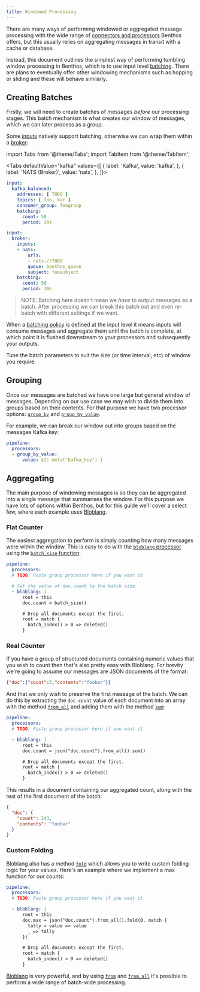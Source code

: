 ```yaml
---
title: Windowed Processing
---
```


There are many ways of performing windowed or aggregated message processing with the wide range of [connectors and processors][processors] Benthos offers, but this usually relies on aggregating messages in transit with a cache or database.

Instead, this document outlines the simplest way of performing tumbling window processing in Benthos, which is to use input level [batching][batching]. There are plans to eventually offer other windowing mechanisms such as hopping or sliding and these will behave similarly.

## Creating Batches

Firstly, we will need to create batches of messages _before_ our processing stages. This batch mechanism is what creates our window of messages, which we can later process as a group.

Some [inputs][inputs] natively support batching, otherwise we can wrap them within a [broker][input-broker]:

import Tabs from '@theme/Tabs';
import TabItem from '@theme/TabItem';

<Tabs defaultValue="kafka" values={[
  { label: 'Kafka', value: 'kafka', },
  { label: 'NATS (Broker)', value: 'nats', },
]}>
<TabItem value="kafka">

```yaml
input:
  kafka_balanced:
    addresses: [ TODO ]
    topics: [ foo, bar ]
    consumer_group: foogroup
    batching:
      count: 50
      period: 30s
```

</TabItem>
<TabItem value="nats">

```yaml
input:
  broker:
    inputs:
    - nats:
        urls:
        - nats://TODO
        queue: benthos_queue
        subject: foosubject
    batching:
      count: 50
      period: 30s
```

</TabItem>
</Tabs>

> NOTE: Batching here doesn't mean we _have_ to output messages as a batch. After processing we can break this batch out and even re-batch with different settings if we want.

When a [batching policy][batching-policy] is defined at the input level it means inputs will consume messages and aggregate them until the batch is complete, at which point it is flushed downstream to your processors and subsequently your outputs.

Tune the batch parameters to suit the size (or time interval, etc) of window you require.

## Grouping

Once our messages are batched we have one large but general window of messages. Depending on our use case we may wish to divide them into groups based on their contents. For that purpose we have two processor options: [`group_by`][group-by-proc] and [`group_by_value`][group-by-value-proc].

For example, we can break our window out into groups based on the messages Kafka key:

```yaml
pipeline:
  processors:
  - group_by_value:
      value: ${! meta("kafka_key") }
```

## Aggregating

The main purpose of windowing messages is so they can be aggregated into a single message that summarises the window. For this purpose we have lots of options within Benthos, but for this guide we'll cover a select few, where each example uses [Bloblang][bloblang].

### Flat Counter

The easiest aggregation to perform is simply counting how many messages were within the window. This is easy to do with the [`bloblang` processor][processors.bloblang] using the [`batch_size` function][bloblang.functions.batch_size]:

```yaml
pipeline:
  processors:
  # TODO: Paste group processor here if you want it.

  # Set the value of doc.count to the batch size.
  - bloblang: |
      root = this
      doc.count = batch_size()

      # Drop all documents except the first.
      root = match {
        batch_index() > 0 => deleted()
      }
```

### Real Counter

If you have a group of structured documents containing numeric values that you wish to count then that's also pretty easy with Bloblang. For brevity we're going to assume our messages are JSON documents of the format:

```json
{"doc":{"count":5,"contents":"foobar"}}
```

And that we only wish to preserve the first message of the batch. We can do this by extracting the `doc.count` value of each document into an array with the method [`from_all`][bloblang.methods.from_all] and adding them with the method [`sum`][bloblang.methods.sum]:

```yaml
pipeline:
  processors:
  # TODO: Paste group processor here if you want it.

  - bloblang: |
      root = this
      doc.count = json("doc.count").from_all().sum()

      # Drop all documents except the first.
      root = match {
        batch_index() > 0 => deleted()
      }
```

This results in a document containing our aggregated count, along with the rest of the first document of the batch:

```json
{
  "doc": {
    "count": 243,
    "contents": "foobar"
  }
}
```

### Custom Folding

Bloblang also has a method [`fold`][bloblang.methods.fold] which allows you to write custom folding logic for your values. Here's an example where we implement a max function for our counts:

```yaml
pipeline:
  processors:
  # TODO: Paste group processor here if you want it.

  - bloblang: |
      root = this
      doc.max = json("doc.count").from_all().fold(0, match {
        tally < value => value
        _ => tally
      })

      # Drop all documents except the first.
      root = match {
        batch_index() > 0 => deleted()
      }
```

[Bloblang][bloblang] is very powerful, and by using [`from`][bloblang.methods.from] and [`from_all`][bloblang.methods.from_all] it's possible to perform a wide range of batch-wide processing.

[batching]: /docs/configuration/batching
[batching-policy]: /docs/configuration/batching#batch-policy
[processors]: /docs/components/processors/about
[bloblang]: /docs/guides/bloblang/about
[bloblang.functions.batch_size]: /docs/guides/bloblang/functions#batch_size
[bloblang.methods.from_all]: /docs/guides/bloblang/methods#from_all
[bloblang.methods.from]: /docs/guides/bloblang/methods#from
[bloblang.methods.sum]: /docs/guides/bloblang/methods#sum
[bloblang.methods.fold]: /docs/guides/bloblang/methods#fold
[processors.bloblang]: /docs/components/processors/bloblang
[group-by-proc]: /docs/components/processors/group_by
[group-by-value-proc]: /docs/components/processors/group_by_value
[inputs]: /docs/components/inputs/about
[input-broker]: /docs/components/inputs/broker